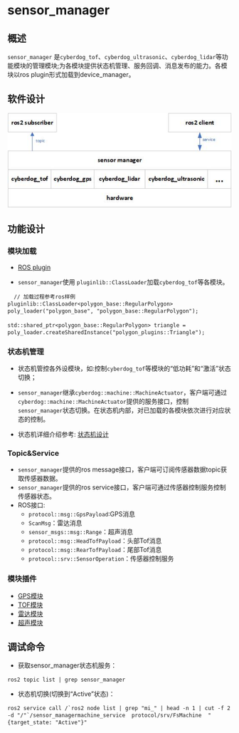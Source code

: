 # sensor_manager 

##  概述

``sensor_manager`` 是``cyberdog_tof``、``cyberdog_ultrasonic``、``cyberdog_lidar``等功能模块的管理模块;为各模块提供状态机管理、服务回调、消息发布的能力。各模块以ros plugin形式加载到device_manager。

##  软件设计

<center>

 ![avatar](./image/sensor_manager/sensor_manager.png)

</center>

##  功能设计

### 模块加载
- [ROS plugin](https://github.com/ros2/ros2_documentation/blob/galactic/source/Tutorials/Beginner-Client-Libraries/Pluginlib.rst)

- ``sensor_manager``使用 ``pluginlib::ClassLoader``加载``cyberdog_tof``等各模块。

```
  // 加载过程参考ros样例
pluginlib::ClassLoader<polygon_base::RegularPolygon> poly_loader("polygon_base", "polygon_base::RegularPolygon");

std::shared_ptr<polygon_base::RegularPolygon> triangle = poly_loader.createSharedInstance("polygon_plugins::Triangle"); 
```

### 状态机管理
- 状态机管控各外设模块，如:控制``cyberdog_tof``等模块的“低功耗”和“激活”状态切换；

- ``sensor_manager``继承``cyberdog::machine::MachineActuator``，客户端可通过``cyberdog::machine::MachineActuator``提供的服务接口，控制``sensor_manager``状态切换。在状态机内部，对已加载的各模块依次进行对应状态的控制。

- 状态机详细介绍参考: [状态机设计](/cn/cyberdog_machine_cn.md)

### Topic&Service

- ``sensor_manager``提供的ros message接口，客户端可订阅传感器数据topic获取传感器数据。
- ``sensor_manager``提供的ros service接口，客户端可通过传感器控制服务控制传感器状态。
- ROS接口: 
  - ``protocol::msg::GpsPayload``:GPS消息
  - ``ScanMsg``：雷达消息
  - ``sensor_msgs::msg::Range``：超声消息
  - ``protocol::msg::HeadTofPayload``：头部Tof消息
  - ``protocol::msg::RearTofPayload``：尾部Tof消息
  - ``protocol::srv::SensorOperation``：传感器控制服务

### 模块插件
- [GPS模块](/cn/cyberdog_gps_cn.md)
- [TOF模块](/cn/cyberdog_tof_cn.md)
- [雷达模块](/cn/cyberdog_lidar_cn.md)
- [超声模块](/cn/cyberdog_ultrasonic_cn.md)

## 调试命令
  - 获取sensor_manager状态机服务：
  ```
  ros2 topic list | grep sensor_manager
  ```

  - 状态机切换(切换到“Active”状态)：

  ```
  ros2 service call /`ros2 node list | grep "mi_" | head -n 1 | cut -f 2 -d "/"`/sensor_managermachine_service  protocol/srv/FsMachine  "{target_state: "Active"}"
  ```
